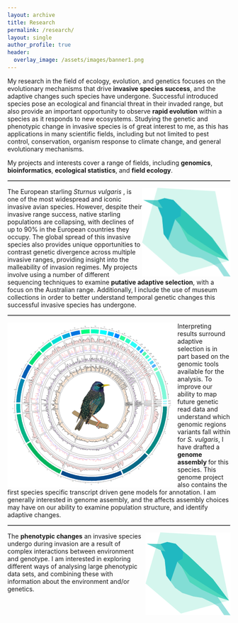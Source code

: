 ```yaml
---
layout: archive
title: Research
permalink: /research/
layout: single
author_profile: true
header:
  overlay_image: /assets/images/banner1.png
---
```


<style>
  hr { 
    display: block;
    margin-before: 0.5em;
    margin-after: 0.5em;
    margin-start: auto;
    margin-end: auto;
    overflow: hidden;
    border-style: inset;
    border-width: 1px;
}
  </style>

My research in the field of ecology, evolution, and genetics focuses on the evolutionary mechanisms that drive <b>invasive species success</b>, and the adaptive changes such species have undergone. Successful introduced species pose an ecological and financial threat in their invaded range, but also provide an important opportunity to observe <b>rapid evolution</b>  within a species as it responds to new ecosystems. Studying the genetic and phenotypic change in invasive species is of great interest to me, as this has applications in many scientific fields, including but not limited to pest control, conservation, organism response to climate change, and general evolutionary mechanisms.

My projects and interests cover a range of fields, including <b>genomics</b>, <b>bioinformatics</b>, <b>ecological statistics</b>, and <b>field ecology</b>.

***

<img style="float: right;" src="/assets/images/katarinastuart_logo.png" width="200" height="200">

The European starling <i>Sturnus vulgaris </i>, is one of the most widespread and iconic invasive avian species. However, despite their invasive range success, native starling populations are collapsing, with declines of up to 90% in the European countries they occupy. The global spread of this invasive species also provides unique opportunities to contrast genetic divergence across multiple invasive ranges, providing insight into the malleability of invasion regimes. My projects involve using a number of different sequencing techniques to examine <b>putative adaptive selection</b>, with a focus on the Australian range. Additionally, I include the use of museum collections in order to better understand temporal genetic changes this successful invasive species has undergone.


***

<img style="float: left;" src="/assets/images/research_genome_trans2.png">

Interpreting results surround adaptive selection is in part based on the genomic tools available for the analysis. To improve our ability to map future genetic read data and understand which genomic regions variants fall within for <i>S. vulgaris</i>, I have drafted a <b>genome assembly </b>for this species. This genome project also contains the first species specific transcript driven gene models for annotation. I am generally interested in genome assembly, and the affects assembly choices may have on our ability to examine population structure, and identify adaptive changes.

***

<img style="float: right;" src="/assets/images/katarinastuart_logo.png">

The <b>phenotypic changes</b> an invasive species undergo during invasion are a result of complex interactions between environment and genotype. I am interested in exploring different ways of analysing large phenotypic data sets, and combining these with information about the environment and/or genetics.
